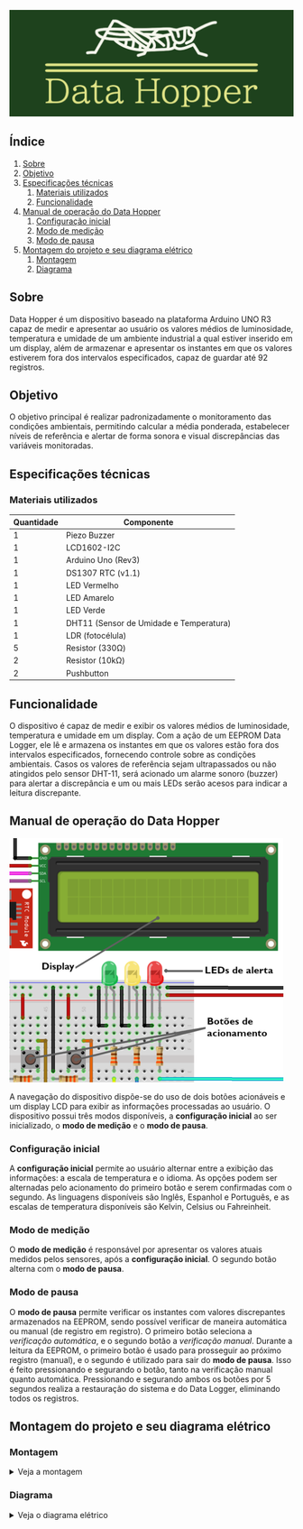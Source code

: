 ![Data_Hopper](doc/Data_Hopper.png)

## Índice

1. [Sobre](#sobre)
2. [Objetivo](#objetivo)
3. [Especificações técnicas](#especificações-técnicas)
   1. [Materiais utilizados](#materiais-utilizados)
   2. [Funcionalidade](#funcionalidade)
4. [Manual de operação do Data Hopper](#manual-de-operação-do-data-hopper)
   1. [Configuração inicial](#configuração-inicial)
   2. [Modo de medição](#modo-de-medição)
   3. [Modo de pausa](#modo-de-pausa)
6. [Montagem do projeto e seu diagrama elétrico](#montagem-do-projeto-e-seu-diagrama-elétrico)
   1. [Montagem](#montagem)
   2. [Diagrama](#diagrama)

## Sobre
Data Hopper é um dispositivo baseado na plataforma Arduino UNO R3 capaz de medir e apresentar ao usuário os valores médios de luminosidade, temperatura e umidade de um ambiente industrial a qual estiver inserido em um display, além de armazenar e apresentar os instantes em que os valores estiverem fora dos intervalos especificados, capaz de guardar até 92 registros.

## Objetivo
O objetivo principal é realizar padronizadamente o monitoramento das condições ambientais, permitindo calcular a média ponderada, estabelecer níveis de referência e alertar de forma sonora e visual discrepâncias das variáveis monitoradas.

## Especificações técnicas
### Materiais utilizados
| Quantidade | Componente                                         |
|------------|----------------------------------------------------|
| 1          | Piezo Buzzer                                       |
| 1          | LCD1602-I2C                                        |
| 1          | Arduino Uno (Rev3)                                 |
| 1          | DS1307 RTC (v1.1)                                  |
| 1          | LED Vermelho                                       |
| 1          | LED Amarelo                                        |
| 1          | LED Verde                                          |
| 1          | DHT11 (Sensor de Umidade e Temperatura)            |
| 1          | LDR (fotocélula)                                   |
| 5          | Resistor (330Ω)                                    |
| 2          | Resistor (10kΩ)                                    |
| 2          | Pushbutton                                         |

## Funcionalidade
O dispositivo é capaz de medir e exibir os valores médios de luminosidade, temperatura e umidade em um display. Com a ação de um EEPROM Data Logger, ele lê e armazena os instantes em que os valores estão fora dos intervalos especificados, fornecendo controle sobre as condições ambientais. Casos os valores de referência sejam ultrapassados ou não atingidos pelo sensor DHT-11, será acionado um alarme sonoro (buzzer) para alertar a discrepância e um ou mais LEDs serão acesos para indicar a leitura discrepante.

## Manual de operação do Data Hopper
![Manual](doc/Manual.png)

A navegação do dispositivo dispõe-se do uso de dois botões acionáveis e um display LCD para exibir as informações processadas ao usuário. O dispositivo possui três modos disponíveis, a __configuração inicial__ ao ser inicializado, o __modo de medição__ e o __modo de pausa__.

### Configuração inicial
A __configuração inicial__ permite ao usuário alternar entre a exibição das informações: a escala de temperatura e o idioma. As opções podem ser alternadas pelo acionamento do primeiro botão e serem confirmadas com o segundo. As linguagens disponíveis são Inglês, Espanhol e Português, e as escalas de temperatura disponíveis são Kelvin, Celsius ou Fahreinheit.

### Modo de medição
O __modo de medição__ é responsável por apresentar os valores atuais medidos pelos sensores, após a __configuração inicial__. O segundo botão alterna com o __modo de pausa__.

### Modo de pausa
O __modo de pausa__ permite verificar os instantes com valores discrepantes armazenados na EEPROM, sendo possível verificar de maneira automática ou manual (de registro em registro). O primeiro botão seleciona a _verificação automática_, e o segundo botão a _verificação manual_.
Durante a leitura da EEPROM, o primeiro botão é usado para prosseguir ao próximo registro (manual), e o segundo é utilizado para sair do __modo de pausa__. Isso é feito pressionando e segurando o botão, tanto na verificação manual quanto automática.
Pressionando e segurando ambos os botões por 5 segundos realiza a restauração do sistema e do Data Logger, eliminando todos os registros.


## Montagem do projeto e seu diagrama elétrico

### Montagem

<details>
<summary>Veja a montagem</summary>

![Montagem](doc/Montagem.png)

</details>

### Diagrama

<details>
<summary>Veja o diagrama elétrico</summary>

![Diagrama](doc/Diagrama.jpg)

</details>


